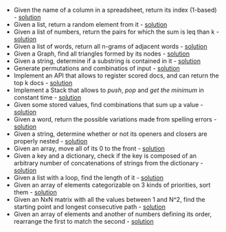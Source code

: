 - Given the name of a column in a spreadsheet, return its index (1-based) - [solution](spreadsheet_col_index.md)
- Given a list, return a random element from it - [solution](random_from_list.md)
- Given a list of numbers, return the pairs for which the sum is leq than k - [solution](sum_less_than_k.md)
- Given a list of words, return all n-grams of adjacent words - [solution](n-grams.md)
- Given a Graph, find all triangles formed by its nodes - [solution](triangles_in_graph.md)
- Given a string, determine if a substring is contained in it - [solution](sub_string_finder.md)
- Generate permutations and combinatios of input - [solution](permutations_and_combinations.md)
- Implement an API that allows to register scored docs, and can return the top k docs - [solution](top_docs.md)
- Implement a Stack that allows to *push*, *pop* and *get the minimum* in constant time - [solution](minimal_stack.md)
- Given some stored values, find combinations that sum up a value - [solution](nums_that_sum_up.md)
- Given a word, return the possible variations made from spelling errors - [solution](neighbor_words.md)
- Given a string, determine whether or not its openers and closers are properly nested - [solution](openers_closers.md)
- Given an array, move all of its 0 to the front - [solution](move_zeros.md)
- Given a key and a dictionary, check if the key is composed of an arbitrary number of concatenations of strings from the dictionary - [solution](key_is_combination.md)
- Given a list with a loop, find the length of it - [solution](list_loop.md)
- Given an array of elements categorizable on 3 kinds of priorities, sort them - [solution](categorized_sort.md)
- Given an NxN matrix with all the values between 1 and N^2, find the starting point and longest consecutive path - [solution](path_in_matrix.md)
- Given an array of elements and another of numbers defining its order, rearrange the first to match the second - [solution](rearrange.md)
